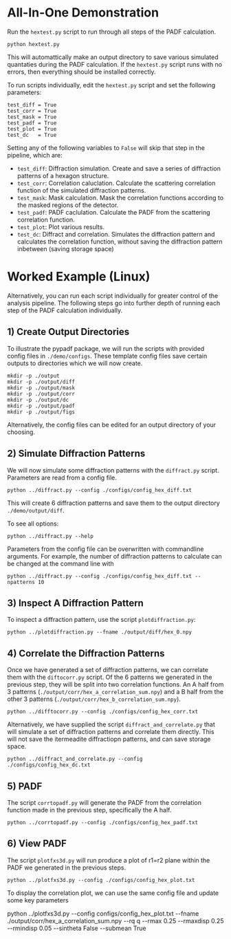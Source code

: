 # All-In-One Demonstration

Run the `hextest.py` script to run through all steps of the PADF calculation.

    python hextest.py

This will automattically make an output directory to save various simulated quantaties during the PADF calculation. If the `hextest.py` script runs with no errors, then everything should be installed correctly.


To run scripts individually, edit the `hextest.py` script and set the following parameters:
    
    test_diff = True
    test_corr = True
    test_mask = True
    test_padf = True
    test_plot = True
    test_dc   = True

Setting any of the following variables to `False` will skip that step in the pipeline, which are:

- `test_diff`: Diffraction simulation. Create and save a series of diffraction patterns of a hexagon structure.
- `test_corr`: Correlation caluclation. Calculate the scattering correlation function of the simulated diffraction patterns.
- `test_mask`: Mask calculation. Mask the correlation functions according to the masked regions of the detector.
- `test_padf`: PADF caclulation. Calculate the PADF from the scattering correlation function.
- `test_plot`: Plot various results.
- `test_dc`: Diffract and correlation. Simulates the diffraction pattern and calculates the correlation function, without saving the diffraction pattern inbetween (saving storage space)




# Worked Example (Linux)

Alternatively, you can run each script individually for greater control of the analysis pipeline. The following steps go into further depth of running each step of the PADF calculation individually.


## 1) Create Output Directories 
To illustrate the pypadf package, we will run the scripts with provided config files in `./demo/configs`. These template config files save certain outputs to directories which we will now create.

    mkdir -p ./output
    mkdir -p ./output/diff
    mkdir -p ./output/mask
    mkdir -p ./output/corr
    mkdir -p ./output/dc
    mkdir -p ./output/padf
    mkdir -p ./output/figs


Alternatively, the config files can be edited for an output directory of your choosing.

## 2) Simulate Diffraction Patterns

We will now simulate some diffraction patterns with the `diffract.py` script. Parameters are read from a config file.

    python ../diffract.py --config ./configs/config_hex_diff.txt

This will create 6 diffraction patterns and save them to the output directory `./demo/output/diff`. 

To see all options:
    
    python ../diffract.py --help

Parameters from the config file can be overwritten with commandline arguments. For example, the number of diffraction patterns to calculate can be changed at the command line with

    python ../diffract.py --config ./configs/config_hex_diff.txt --npatterns 10

## 3) Inspect A Diffraction Pattern

To inspect a diffraction pattern, use the script `plotdiffraction.py`:

    python ../plotdiffraction.py --fname ./output/diff/hex_0.npy

## 4) Correlate the Diffraction Patterns

Once we have generated a set of diffraction patterns, we can correlate them with the `diftocorr.py` script. Of the 6 patterns we generated in the previous step, they will be split into two correlation functions. An A half from 3 patterns (`./output/corr/hex_a_correlation_sum.npy`) and a B half from the other 3 patterns (`./output/corr/hex_b_correlation_sum.npy`).

    python ../difftocorr.py --config ./configs/config_hex_corr.txt


Alternatively, we have supplied the script `diffract_and_correlate.py` that will simulate a set of diffraction patterns and correlate them directly. This will not save the itermeadite diffractiopn patterns, and can save storage space. 

    python ../diffract_and_correlate.py --config ./configs/config_hex_dc.txt


## 5) PADF

The script `corrtopadf.py` will generate the PADF from the correlation function made in the previous step, specifically the A half.

    python ../corrtopadf.py --config ./configs/config_hex_padf.txt


## 6) View PADF

The script `plotfxs3d.py` will run produce a plot of r1=r2 plane within the PADF we generated in the previous steps.

    python ../plotfxs3d.py --config ./configs/config_hex_plot.txt

To display the correlation plot, we can use the same config file and update some key parameters

python ../plotfxs3d.py --config configs/config_hex_plot.txt --fname ./output/corr/hex_a_correlation_sum.npy --rq q --rmax 0.25 --rmaxdisp 0.25 --rmindisp 0.05 --sintheta False --submean True




